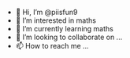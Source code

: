 - 👋 Hi, I’m @piisfun9
- 👀 I’m interested in maths
- 🌱 I’m currently learning maths
- 💞️ I’m looking to collaborate on ...
- 📫 How to reach me ...

<!---
piisfun9/piisfun9 is a ✨ special ✨ repository because its `README.md` (this file) appears on your GitHub profile.
You can click the Preview link to take a look at your changes.
--->
